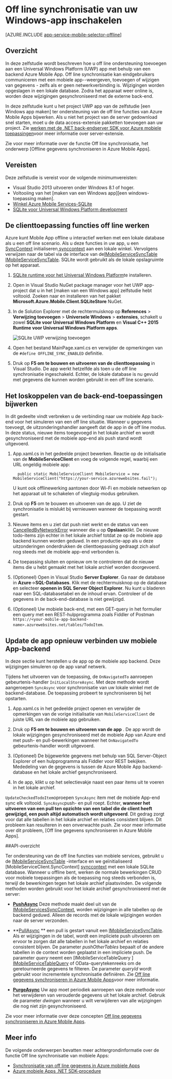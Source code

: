 <properties
    pageTitle="Off line synchronisatie van uw app Universal Windows Platform (UWP) met mobiele Apps inschakelen | Azure App-Service"
    description="Informatie over het gebruik van een App Azure Mobile cache en synchronisatie van off line gegevens in uw app Universal Windows Platform (UWP)."
    documentationCenter="windows"
    authors="adrianhall"
    manager="erikre"
    editor=""
    services="app-service\mobile"/>

<tags
    ms.service="app-service-mobile"
    ms.workload="mobile"
    ms.tgt_pltfrm="mobile-windows"
    ms.devlang="dotnet"
    ms.topic="article"
    ms.date="10/01/2016"
    ms.author="adrianha"/>

# <a name="enable-offline-sync-for-your-windows-app"></a>Off line synchronisatie van uw Windows-app inschakelen

[AZURE.INCLUDE [app-service-mobile-selector-offline](../../includes/app-service-mobile-selector-offline.md)]

## <a name="overview"></a>Overzicht

In deze zelfstudie wordt beschreven hoe u off line ondersteuning toevoegen aan een Universal Windows Platform (UWP) app met behulp van een backend Azure Mobile App. Off line synchronisatie kan eindgebruikers communiceren met een mobiele app--weergeven, toevoegen of wijzigen van gegevens - zelfs als er geen netwerkverbinding is. Wijzigingen worden opgeslagen in een lokale database. Zodra het apparaat weer online is, worden deze wijzigingen gesynchroniseerd met de externe back-end.

In deze zelfstudie kunt u het project UWP app van de zelfstudie [een Windows app maken] ter ondersteuning van de off line functies van Azure Mobile Apps bijwerken. Als u niet het project van de server gedownload snel starten, moet u de data access-extensie pakketten toevoegen aan uw project. Zie [werken met de .NET back-endserver SDK voor Azure mobiele toepassingen](app-service-mobile-dotnet-backend-how-to-use-server-sdk.md)voor meer informatie over server-extensie.

Zie voor meer informatie over de functie Off line synchronisatie, het onderwerp [Offline gegevens synchroniseren in Azure Mobile Apps].

## <a name="requirements"></a>Vereisten

Deze zelfstudie is vereist voor de volgende minimumvereisten:

* Visual Studio 2013 uitvoeren onder Windows 8.1 of hoger.
* Voltooiing van het [maken van een Windows app][een windows-toepassing maken].
* [Winkel Azure Mobile Services-SQLite][sqlite store nuget]
* [SQLite voor Universal Windows Platform development](http://www.sqlite.org/downloads)

## <a name="update-the-client-app-to-support-offline-features"></a>De clienttoepassing functies off line werken

Azure kunt Mobile App offline u interactief werken met een lokale database als u een off line scenario. Als u deze functies in uw app, u een [SyncContext] initialiseren[ synccontext] aan een lokale winkel. Vervolgens verwijzen naar de tabel via de interface van de[IMobileServiceSyncTable] [IMobileServiceSyncTable]. SQLite wordt gebruikt als de lokale opslagruimte op het apparaat.

1. [SQLite runtime voor het Universal Windows Platform](http://sqlite.org/2016/sqlite-uwp-3120200.vsix)te installeren.

2. Open in Visual Studio NuGet package manager voor het UWP app-project dat u in het [maken van een Windows app] zelfstudie hebt voltooid.
    Zoeken naar en installeren van het pakket **Microsoft.Azure.Mobile.Client.SQLiteStore** NuGet.

4. In de Solution Explorer met de rechtermuisknop op **References** > **Verwijzing toevoegen**  >  **Universele Windows** > **extensies**, schakelt u zowel **SQLite voor Universal Windows Platform** en **Visual C++ 2015 Runtime voor Universal Windows Platform apps**.

    ![SQLite UWP verwijzing toevoegen][1]

5. Open het bestand MainPage.xaml.cs en verwijder de opmerkingen van de `#define OFFLINE_SYNC_ENABLED` definitie.

6. Druk op **F5 om te bouwen en uitvoeren van de clienttoepassing** in Visual Studio. De app werkt hetzelfde als toen u de off line synchronisatie ingeschakeld. Echter, de lokale database is nu gevuld met gegevens die kunnen worden gebruikt in een off line scenario.

## <a name="update-sync"></a>Het loskoppelen van de back-end-toepassingen bijwerken

In dit gedeelte vindt verbreken u de verbinding naar uw mobiele App back-end voor het simuleren van een off line situatie. Wanneer u gegevens toevoegt, de uitzonderingshandler aangeeft dat de app in de off line modus. In deze status, nieuwe items toegevoegd in het lokale archief en wordt gesynchroniseerd met de mobiele app-end als push stand wordt uitgevoerd.

1. App.xaml.cs in het gedeelde project bewerken. Reactie op de initialisatie van de **MobileServiceClient** en voeg de volgende regel, waarbij een URL ongeldig mobiele app:

         public static MobileServiceClient MobileService = new MobileServiceClient("https://your-service.azurewebsites.fail");

    U kunt ook offlinewerking aantonen door Wi-Fi en mobiele netwerken op het apparaat uit te schakelen of vliegtuig-modus gebruiken.

2. Druk op **F5** om te bouwen en uitvoeren van de app. U ziet de synchronisatie is mislukt bij vernieuwen wanneer de toepassing wordt gestart.

3. Nieuwe items en u ziet dat push niet werkt en de status van een [CancelledByNetworkError] wanneer die u op **Opslaan**klikt. De nieuwe todo-items zijn echter in het lokale archief totdat ze op de mobiele app backend kunnen worden geduwd.  In een productie-app als u deze uitzonderingen onderdrukken de clienttoepassing gedraagt zich alsof nog steeds met de mobiele app-end verbonden is.

4. De toepassing sluiten en opnieuw om te controleren dat de nieuwe items die u hebt gemaakt met het lokale archief worden doorgevoerd.

5. (Optioneel) Open in Visual Studio **Server Explorer**. Ga naar de database in **Azure**->**SQL-Databases**. Klik met de rechtermuisknop op de database en selecteer **openen in SQL Server Object Explorer**. Nu kunt u bladeren naar een SQL-databasetabel en de inhoud ervan. Controleer of de gegevens in de back-end-database is niet gewijzigd.

6. (Optioneel) Uw mobiele back-end, met een GET-query in het formulier een query met een REST-hulpprogramma zoals Fiddler of Postman `https://<your-mobile-app-backend-name>.azurewebsites.net/tables/TodoItem`.

## <a name="update-online-app"></a>Update de app opnieuw verbinden uw mobiele App-backend

In deze sectie kunt herstellen u de app op de mobiele app backend. Deze wijzigingen simuleren op de app vanaf netwerk.

Tijdens het uitvoeren van de toepassing, de `OnNavigatedTo` aanroepen gebeurtenis-handler `InitLocalStoreAsync`. Met deze methode wordt aangeroepen `SyncAsync` voor synchronisatie van uw lokale winkel met de backend-database. De toepassing probeert te synchroniseren bij het opstarten.

1. App.xaml.cs in het gedeelde project openen en verwijder de opmerkingen van de vorige initialisatie van `MobileServiceClient` de juiste URL van de mobiele app gebruiken.

2. Druk op **F5 om te bouwen en uitvoeren van de app** . De app wordt de lokale wijzigingen gesynchroniseerd met de mobiele App van Azure end met push- en pull-bewerkingen wanneer het `OnNavigatedTo` gebeurtenis-handler wordt uitgevoerd.

3. (Optioneel) De bijgewerkte gegevens met behulp van SQL Server-Object Explorer of een hulpprogramma als Fiddler voor REST bekijken. Mededeling van de gegevens is tussen de Azure Mobile App backend-database en het lokale archief gesynchroniseerd.

4. In de app, klikt u op het selectievakje naast een paar items uit te voeren in het lokale archief.

  `UpdateCheckedTodoItem`oproepen `SyncAsync` item met de mobiele App-end sync elk voltooid. `SyncAsync`push- en pull roept. Echter, **wanneer het uitvoeren van een pull ten opzichte van een tabel die de client heeft gewijzigd, een push altijd automatisch wordt uitgevoerd**. Dit gedrag zorgt voor dat alle tabellen in het lokale archief en relaties consistent blijven. Dit probleem kan resulteren in een onverwachte push.  Zie voor meer informatie over dit probleem, [Off line gegevens synchroniseren in Azure Mobile Apps].


##<a name="api-summary"></a>API-overzicht

Ter ondersteuning van de off line functies van mobiele services, gebruikt u de [IMobileServiceSyncTable] -interface en we geïnitialiseerd [MobileServiceClient.SyncContext] [ synccontext] met een lokale SQLite database. Wanneer u offline bent, werken de normale bewerkingen CRUD voor mobiele toepassingen als de toepassing nog steeds verbonden is, terwijl de bewerkingen tegen het lokale archief plaatsvinden. De volgende methoden worden gebruikt voor het lokale archief gesynchroniseerd met de server:

*  **[PushAsync]** Deze methode maakt deel uit van de [IMobileServicesSyncContext], worden wijzigingen in alle tabellen op de backend geduwd. Alleen de records met de lokale wijzigingen worden naar de server verzonden.

* **[PullAsync] ** 
   een pull is gestart vanuit een [IMobileServiceSyncTable]. Als er wijzigingen in de tabel, wordt een impliciete push uitvoeren om ervoor te zorgen dat alle tabellen in het lokale archief en relaties consistent blijven. De parameter *pushOtherTables* bepaalt of de andere tabellen in de context worden geplaatst in een impliciete push. De parameter *query* neemt een [IMobileServiceTableQuery<T> ] [ IMobileServiceTableQuery] 
   of OData-querytekenreeks om de geretourneerde gegevens te filteren. De parameter *queryId* wordt gebruikt voor incrementele synchronisatie definiëren. Zie  [Off line gegevens synchroniseren in Azure Mobile Apps](app-service-mobile-offline-data-sync.md#how-sync-works)voor meer informatie.

* **[PurgeAsync]** Uw app moet periodiek aanroepen van deze methode voor het verwijderen van verouderde gegevens uit het lokale archief. Gebruik de parameter *dwingen* wanneer u wilt verwijderen van alle wijzigingen die nog niet zijn gesynchroniseerd.

Zie voor meer informatie over deze concepten [Off line gegevens synchroniseren in Azure Mobile Apps](app-service-mobile-offline-data-sync.md#how-sync-works).

## <a name="more-info"></a>Meer info

De volgende onderwerpen bevatten meer achtergrondinformatie over de functie Off line synchronisatie van mobiele Apps:

* [Synchronisatie van off line gegevens in Azure mobiele Apps]
* [Azure mobiele Apps .NET SDK-procedure][8]

<!-- Anchors. -->
[Update the app to support offline features]: #enable-offline-app
[Update the sync behavior of the app]: #update-sync
[Update the app to reconnect your Mobile Apps backend]: #update-online-app
[Next Steps]:#next-steps

<!-- Images -->
[1]: ./media/app-service-mobile-windows-store-dotnet-get-started-offline-data/app-service-mobile-add-reference-sqlite-dialog.png
[11]: ./media/app-service-mobile-windows-store-dotnet-get-started-offline-data/app-service-mobile-add-wp81-reference-sqlite-dialog.png
[13]: ./media/app-service-mobile-windows-store-dotnet-get-started-offline-data/cpu-architecture.png


<!-- URLs. -->
[Synchronisatie van off line gegevens in Azure mobiele Apps]: app-service-mobile-offline-data-sync.md
[Maak een windows-app]: app-service-mobile-windows-store-dotnet-get-started.md
[SQLite for Windows 8.1]: http://go.microsoft.com/fwlink/?LinkID=716919
[SQLite for Windows Phone 8.1]: http://go.microsoft.com/fwlink/?LinkID=716920
[SQLite for Windows 10]: http://go.microsoft.com/fwlink/?LinkID=716921
[synccontext]: https://msdn.microsoft.com/library/azure/microsoft.windowsazure.mobileservices.mobileserviceclient.synccontext(v=azure.10).aspx
[sqlite store nuget]: https://www.nuget.org/packages/Microsoft.Azure.Mobile.Client.SQLiteStore/
[IMobileServiceSyncTable]: https://msdn.microsoft.com/library/azure/mt691742(v=azure.10).aspx
[IMobileServiceTableQuery]: https://msdn.microsoft.com/library/azure/dn250631(v=azure.10).aspx
[IMobileServicesSyncContext]: https://msdn.microsoft.com/library/azure/microsoft.windowsazure.mobileservices.sync.imobileservicesynccontext(v=azure.10).aspx
[MobileServicePushFailedException]: https://msdn.microsoft.com/library/azure/microsoft.windowsazure.mobileservices.sync.mobileservicepushfailedexception(v=azure.10).aspx
[Status]: https://msdn.microsoft.com/library/azure/microsoft.windowsazure.mobileservices.sync.mobileservicepushcompletionresult.status(v=azure.10).aspx
[CancelledByNetworkError]: https://msdn.microsoft.com/library/azure/microsoft.windowsazure.mobileservices.sync.mobileservicepushstatus(v=azure.10).aspx
[PullAsync]: https://msdn.microsoft.com/library/azure/mt667558(v=azure.10).aspx
[PushAsync]: https://msdn.microsoft.com/library/azure/microsoft.windowsazure.mobileservices.mobileservicesynccontextextensions.pushasync(v=azure.10).aspx
[PurgeAsync]: https://msdn.microsoft.com/library/azure/microsoft.windowsazure.mobileservices.sync.imobileservicesynctable.purgeasync(v=azure.10).aspx
[8]: app-service-mobile-dotnet-how-to-use-client-library.md
